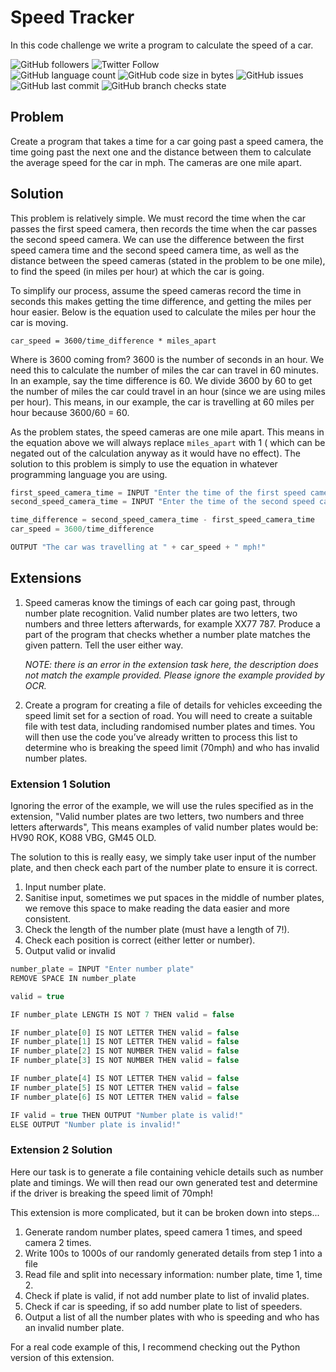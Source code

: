# Speed Tracker
In this code challenge we write a program to calculate the speed of a car.

![GitHub followers](https://img.shields.io/github/followers/hrszpuk?style=social)
![Twitter Follow](https://img.shields.io/twitter/follow/hrszpuk?style=social)
<br>
![GitHub language count](https://img.shields.io/github/languages/count/CodingChallengesBooklet/SpeedTracker?style=for-the-badge)
![GitHub code size in bytes](https://img.shields.io/github/languages/code-size/CodingChallengesBooklet/SpeedTracker?style=for-the-badge)
![GitHub issues](https://img.shields.io/github/issues/CodingChallengesBooklet/SpeedTracker?style=for-the-badge)
![GitHub last commit](https://img.shields.io/github/last-commit/CodingChallengesBooklet/SpeedTracker?style=for-the-badge)
![GitHub branch checks state](https://img.shields.io/github/checks-status/CodingChallengesBooklet/SpeedTracker/main?style=for-the-badge)

## Problem
Create a program that takes a time for a car going past a speed camera, the time going past the next one and the distance between them to calculate the average speed for
the car in mph. The cameras are one mile apart.

## Solution
This problem is relatively simple. We must record the time when the car passes the first speed camera, then records the time when the car passes the second speed camera.
We can use the difference between the first speed camera time and the second speed camera time, as well as the distance between the speed cameras (stated in the problem to be one mile), 
to find the speed (in miles per hour) at which the car is going.

To simplify our process, assume the speed cameras record the time in seconds this makes getting the time difference, and getting the miles per hour easier.
Below is the equation used to calculate the miles per hour the car is moving.
```
car_speed = 3600/time_difference * miles_apart
```
Where is 3600 coming from? 3600 is the number of seconds in an hour. 
We need this to calculate the number of miles the car can travel in 60 minutes. 
In an example, say the time difference is 60. We divide 3600 by 60 to get the number of miles
the car could travel in an hour (since we are using miles per hour). This means, in our example,
the car is travelling at 60 miles per hour because 3600/60 = 60.

As the problem states, the speed cameras are one mile apart. 
This means in the equation above we will always replace `miles_apart` with 1 (
which can be negated out of the calculation anyway as it would have no effect). 
The solution to this problem is simply to use the equation in whatever programming language you are using.

```java
first_speed_camera_time = INPUT "Enter the time of the first speed camera (in seconds)"
second_speed_camera_time = INPUT "Enter the time of the second speed camera (in seconds"

time_difference = second_speed_camera_time - first_speed_camera_time
car_speed = 3600/time_difference

OUTPUT "The car was travelling at " + car_speed + " mph!"
```

## Extensions
1. Speed cameras know the timings of each car going past, through number plate recognition. Valid number plates are two letters, two numbers and three letters afterwards,
   for example XX77 787. Produce a part of the program that checks whether a number plate matches the given pattern. Tell the user either way.
    
    *NOTE: there is an error in the extension task here, the description does not match the example provided. Please ignore the example provided by OCR.*

2. Create a program for creating a file of details for vehicles exceeding the speed limit set for a section of road. You will need to create a suitable file with test data, including
   randomised number plates and times. You will then use the code you’ve already written to process this list to determine who is breaking the speed limit (70mph) and who
   has invalid number plates.

### Extension 1 Solution
Ignoring the error of the example, we will use the rules specified as in the extension,
"Valid number plates are two letters, two numbers and three letters afterwards", 
This means examples of valid number plates would be: HV90 ROK, KO88 VBG, GM45 OLD.

The solution to this is really easy, we simply take user input of the number plate, 
and then check each part of the number plate to ensure it is correct.

1. Input number plate.
2. Sanitise input, sometimes we put spaces in the middle of number plates, we remove this space to make reading the data easier and more consistent.
3. Check the length of the number plate (must have a length of 7!).
4. Check each position is correct (either letter or number).
5. Output valid or invalid

```javascript
number_plate = INPUT "Enter number plate"
REMOVE SPACE IN number_plate

valid = true 

IF number_plate LENGTH IS NOT 7 THEN valid = false

IF number_plate[0] IS NOT LETTER THEN valid = false
IF number_plate[1] IS NOT LETTER THEN valid = false
IF number_plate[2] IS NOT NUMBER THEN valid = false
IF number_plate[3] IS NOT NUMBER THEN valid = false

IF number_plate[4] IS NOT LETTER THEN valid = false
IF number_plate[5] IS NOT LETTER THEN valid = false
IF number_plate[6] IS NOT LETTER THEN valid = false

IF valid = true THEN OUTPUT "Number plate is valid!"
ELSE OUTPUT "Number plate is invalid!"
```

### Extension 2 Solution
Here our task is to generate a file containing vehicle details such as number plate and timings.
We will then read our own generated test and determine if the driver is breaking the speed limit of 70mph!

This extension is more complicated, but it can be broken down into steps...
1. Generate random number plates, speed camera 1 times, and speed camera 2 times.
2. Write 100s to 1000s of our randomly generated details from step 1 into a file
3. Read file and split into necessary information: number plate, time 1, time 2.
4. Check if plate is valid, if not add number plate to list of invalid plates.
5. Check if car is speeding, if so add number plate to list of speeders.
6. Output a list of all the number plates with who is speeding and who has an invalid number plate.

For a real code example of this, I recommend checking out the Python version of this extension.


